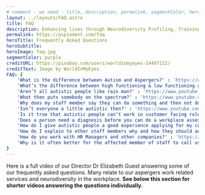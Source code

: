 ```yaml
---
# comment - we need - title, description, permalink, segmentColor, herotitle, heroImage
layout: ../layouts/FAQ.astro
title: FAQ
description: Enhancing lives through Neurodiversity Profiling, Training & Consultancy
permalink: https://aspiedent.com/faq
heroTitle: Frequently Asked Questions
heroSubtitle: 
heroImage: faq.jpg
segmentColor: purple
creditURL: https://pixabay.com/users/worldinmyeyes-14497112/
creditText: Image by WorldInMyEyes
FAQ: {
    'What is the difference between Autism and Aspergers?' : 'https://www.youtube.com/embed/iIyY9VBI3kg',
    'What’s the difference between high functioning & low functioning autism?' : 'https://www.youtube.com/embed/x-7QjhdfkdE',
    'Aren’t all autistic people like rain man?' : 'https://www.youtube.com/embed/IYVRPfzA2PY',
    'What then puts somebody on the spectrum?' : 'https://www.youtube.com/embed/66tN-z-dXhU',
    'Why does my staff member say they can do something and then not do it?' : 'https://www.youtube.com/embed/HQ-BaAzNTFA',
    'Isn’t everyone a little autistic then?' : 'https://www.youtube.com/embed/9r82STEuOx8',
    'Is it true that autistic people can’t work in customer facing roles?' : 'https://www.youtube.com/embed/tdFhlNw_LNg',
    'Does a person need a diagnosis before you can do a workplace assessment?' : 'https://www.youtube.com/embed/SZ67rw9kTKw',
    'How do I give autistic people a good experience applying for my company?' : 'https://www.youtube.com/embed/Z9UE7geFC3c',
    'How do I explain to other staff members why and how they should accommodate a co-worker with autism?' : 'https://www.youtube.com/embed/SIwEAnqK5Oc',
    'How do you work with HR Managers and other companies?' : 'https://www.youtube.com/embed/CQmo2wAomz0',
    'Why is it often better for the affected member of staff to call us in?' : 'https://www.youtube.com/embed/xPXyZNdDVYQ'
}
---
```


Here is a full video of our Director Dr Elizabeth Guest answering some of our frequently asked questions. Many relate to our aspergers work related services and neurodiversity in the workplace. **See below this section for shorter videos answering the questions individually.**